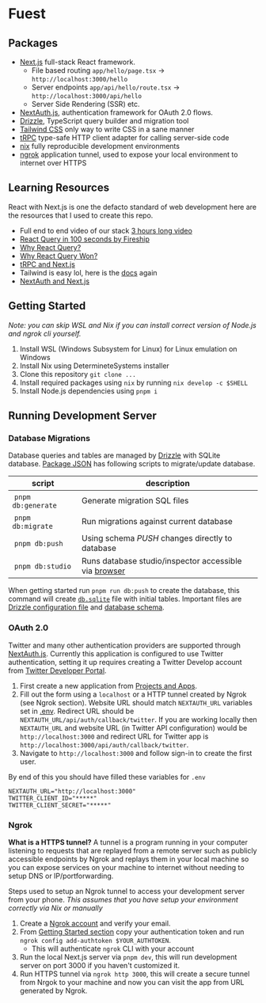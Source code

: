 # Fuest

## Packages

- [Next.js](https://nextjs.org) full-stack React framework.
  - File based routing `app/hello/page.tsx` -> `http://localhost:3000/hello`
  - Server endpoints `app/api/hello/route.tsx` -> `http://localhost:3000/api/hello`
  - Server Side Rendering (SSR) etc.
- [NextAuth.js][NextAuth.js], authentication framework for OAuth 2.0 flows.
- [Drizzle][Drizzle], TypeScript query builder and migration tool
- [Tailwind CSS](https://tailwindcss.com) only way to write CSS in a sane manner
- [tRPC](https://trpc.io) type-safe HTTP client adapter for calling server-side code
- [nix](https://nixos.org) fully reproducible development environments
- [ngrok](https://ngrok.com/) application tunnel, used to expose your local environment to internet over HTTPS

## Learning Resources

React with Next.js is one the defacto standard of web development here are the resources that I used to create this repo.

- Full end to end video of our stack [3 hours long video](https://www.youtube.com/watch?v=d5x0JCZbAJs)
- [React Query in 100 seconds by Fireship](https://www.youtube.com/watch?v=novnyCaa7To)
- [Why React Query?](https://www.youtube.com/watch?v=vxkbf5QMA2g)
- [Why React Query Won?](https://www.youtube.com/watch?v=xIflplz925Y)
- [tRPC and Next.js](https://www.youtube.com/watch?v=qCLV0Iaq9zU&t=82s)
- Tailwind is easy lol, here is the [docs](https://tailwindcss.com) again
- [NextAuth and Next.js](https://www.youtube.com/watch?v=md65iBX5Gxg)

## Getting Started

_Note: you can skip WSL and Nix if you can install correct version of Node.js and ngrok cli yourself._

1. Install WSL (Windows Subsystem for Linux) for Linux emulation on Windows
2. Install Nix using DetermineteSystems installer
3. Clone this repository `git clone ...`
4. Install required packages using `nix` by running `nix develop -c $SHELL`
5. Install Node.js dependencies using `pnpm i`

## Running Development Server

### Database Migrations

Database queries and tables are managed by [Drizzle][Drizzle] with SQLite database. [Package JSON](./package.json) has following scripts to migrate/update database.

|  script             | description                                                             |
| ------------------- | ----------------------------------------------------------------------- |
|  `pnpm db:generate` | Generate migration SQL files                                            |
|  `pnpm db:migrate`  | Run migrations against current database                                 |
|  `pnpm db:push`     | Using schema _PUSH_ changes directly to database                        |
|  `pnpm db:studio`   | Runs database studio/inspector accessible via [browser][DrizzleStudio]  |

When getting started run `pnpm run db:push` to create the database, this command will create [`db.sqlite`](./db.sqlite) file with initial tables. Important files are [Drizzle configuration file](./drizzle.config.ts) and [database schema](./src/server/db/schema.ts).

### OAuth 2.0

Twitter and many other authentication providers are supported through [NextAuth.js][NextAuth.js]. Currently this application is configured to use Twitter authentication, setting it up requires creating a Twitter Develop account from [Twitter Developer Portal][Twitter Developer Portal].

1. First create a new application from [Projects and Apps](https://developer.twitter.com/en/portal/projects-and-apps).
2. Fill out the form using a `localhost` or a HTTP tunnel created by Ngrok (see Ngrok section). Website URL should match `NEXTAUTH_URL` variables set in [.env](./.env.example). Redirect URL should be `NEXTAUTH_URL/api/auth/callback/twitter`. If you are working locally then `NEXTAUTH_URL` and website URL (in Twitter API configuration) would be `http://localhost:3000` and redirect URL for Twitter app is `http://localhost:3000/api/auth/callback/twitter`.
3. Navigate to `http://localhost:3000` and follow sign-in to create the first user.

By end of this you should have filled these variables for `.env`

```
NEXTAUTH_URL="http://localhost:3000"
TWITTER_CLIENT_ID="*****"
TWITTER_CLIENT_SECRET="*****"
```

[NextAuth.js]: https://next-auth.js.org
[Twitter Developer Portal]: https://developer.x.com/en
[Drizzle]: https://orm.drizzle.team
[DrizzleStudio]: https://local.drizzle.studio/

### Ngrok

**What is a HTTPS tunnel?** A tunnel is a program running in your computer listening to requests that are replayed from a remote server such as publicly accessible endpoints by Ngrok and replays them in your local machine so you can expose services on your machine to internet without needing to setup DNS or IP/portforwarding.

Steps used to setup an Ngrok tunnel to access your development server from your phone. _This assumes that you have setup your environment correctly via Nix or manually_

1. Create a [Ngrok account](https://dashboard.ngrok.com/signup) and verify your email.
2. From [Getting Started section](https://dashboard.ngrok.com/get-started/your-authtoken) copy your authentication token and run `ngrok config add-authtoken $YOUR_AUTHTOKEN`.
   - This will authenticate `ngrok` CLI with your account
3. Run the local Next.js server via `pnpm dev`, this will run development server on port 3000 if you haven't customized it.
4. Run HTTPS tunnel via `ngrok http 3000`, this will create a secure tunnel from Nrgok to your machine and now you can visit the app from URL generated by Ngrok.
